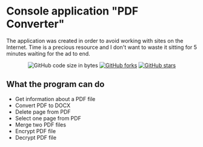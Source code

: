 # Console application "PDF Converter"

The application was created in order to avoid working with sites on the Internet. Time is a precious resource and I don't want to waste it sitting for 5 minutes waiting for the ad to end.

<p align="center">
  <img alt="GitHub code size in bytes" src="https://img.shields.io/github/languages/code-size/neluckoff/pdf_converter">
  <a href="https://github.com/neluckoff/pdf_converter/network"><img alt="GitHub forks" src="https://img.shields.io/github/forks/neluckoff/pdf_converter"></a>
  <a href="https://github.com/neluckoff/pdf_converter/stargazers"><img alt="GitHub stars" src="https://img.shields.io/github/stars/neluckoff/pdf_converter"></a>
</p>

## What the program can do

+ Get information about a PDF file
+ Convert PDF to DOCX
+ Delete page from PDF
+ Select one page from PDF
+ Merge two PDF files
+ Encrypt PDF file
+ Decrypt PDF file
